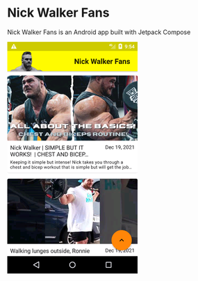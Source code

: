 # Nick Walker Fans

Nick Walker Fans is an Android app built with Jetpack Compose

<img src="screencap.png" width="300">
